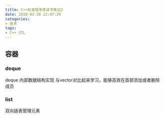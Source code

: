 ```yaml
---
title: C++标准程序库读书笔记2
date: 2018-03-30 22:47:29
categories:
- 技术 
tags:
- C++ STL
---
```


## 容器
### deque
deque 内部数据结构实现
与vector对比起来学习，能够高效在首部添加或者删除成员

### list
双向链表管理元素


